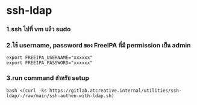 # ssh-ldap
### 1.ssh ไปที่ vm แล้ว sudo

### 2.ใช้ username, password ของ FreeIPA ที่มี permission เป็น admin
```
export FREEIPA_USERNAME="xxxxxx"
export FREEIPA_PASSWORD="xxxxxx"
```

### 3.run command สำหรับ setup
```
bash <(curl -ks https://gitlab.atcreative.internal/utilities/ssh-ldap/-/raw/main/ssh-authen-with-ldap.sh)
```